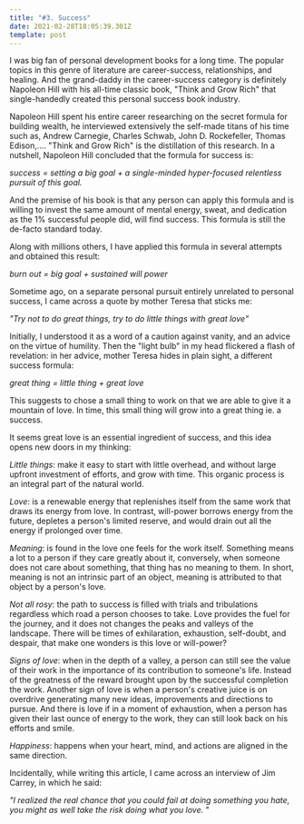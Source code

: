 ```yaml
---
title: "#3. Success"
date: 2021-02-28T18:05:39.301Z
template: post
---
```

I was big fan of personal development books for a long time. The popular topics in this genre of literature are career-success, relationships, and healing. And the grand-daddy in the career-success category is definitely Napoleon Hill with his all-time classic book, "Think and Grow Rich" that single-handedly created this personal success book industry. 

Napoleon Hill spent his entire career researching on the secret formula for building wealth, he interviewed extensively the self-made titans of his time such as, Andrew Carnegie, Charles Schwab, John D. Rockefeller, Thomas Edison,.... "Think and Grow Rich" is the distillation of this research. In a nutshell, Napoleon Hill concluded that the formula for success is:

*success = setting a big goal + a single-minded hyper-focused relentless pursuit of this goal.*

And the premise of his book is that any person can apply this formula and is willing to invest the same amount of mental energy, sweat, and dedication as the 1% successful people did, will find success. This formula is still the de-facto standard today. 

Along with millions others, I have applied this formula in several attempts and obtained this result:

*burn out = big goal + sustained will power*

Sometime ago, on a separate personal pursuit entirely unrelated to personal success, I came across a quote by mother Teresa that sticks me: 

*"Try not to do great things, try to do little things with great love"*

Initially, I understood it as a word of a caution against vanity, and an advice on the virtue of humility. Then the "light bulb" in my head flickered a flash of revelation: in her advice, mother Teresa hides in plain sight, a different success formula:

*great thing = little thing + great love*

This suggests to chose a small thing to work on that we are able to give it a mountain of love. In time, this small thing will grow into a great thing ie. a success. 

It seems great love is an essential ingredient of success, and this idea opens new doors in my thinking:

*Little things*: make it easy to start with little overhead, and without large upfront investment of efforts, and grow with time. This organic process is an integral part of the natural world.

*Love*: is a renewable energy that replenishes itself from the same work that draws its energy from love. In contrast, will-power borrows energy from the future, depletes a  person's limited reserve, and would drain out all the energy if prolonged over time. 

*Meaning*: is found in the love one feels for the work itself. Something means a lot to a person if they care greatly about it, conversely, when someone does not care about something, that thing has no meaning to them. In short, meaning is not an intrinsic part of an object, meaning is attributed to that object by a person's love.

*Not all rosy*: the path to success is filled with trials and tribulations regardless which road a person chooses to take. Love provides the fuel for the journey, and it does not changes the peaks and valleys of the landscape. There will be times of exhilaration, exhaustion, self-doubt, and despair, that make one wonders is this love or will-power?

*Signs of love*: when in the depth of a valley, a person can still see the value of their work in the importance of its contribution to someone's life. Instead of the greatness of the reward brought upon by the successful completion the work. 
Another sign of love is when a person's creative juice is on overdrive  generating many new ideas, improvements and directions to pursue. 
And there is love if in a moment of exhaustion, when a person has given their last ounce of energy to the work, they can still look back on his efforts and smile.

*Happiness*: happens when your heart, mind, and actions are aligned in the same direction.

Incidentally, while writing this article, I came across an interview of Jim Carrey, in which he said: 

*"I realized the real chance that you could fail at doing something you hate, you might as well take the risk doing what you love.* "